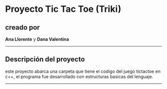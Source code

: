 #  Proyecto Tic Tac Toe (Triki)

## creado por 
**Ana Llorente** y **Dana Valentina**

---

##  Descripción del proyecto
este proyecto abarca una carpeta que tiene el codigo del juego tictactoe en c++, el programa fue desarrollado con estructuras basicas del lenguaje.


---

